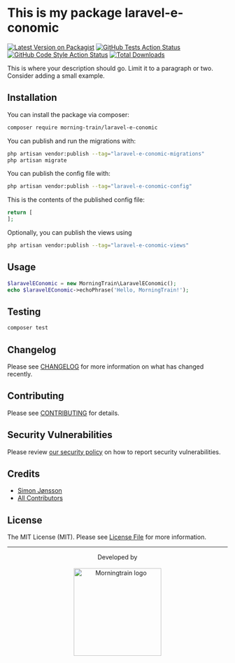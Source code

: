 # This is my package laravel-e-conomic

[![Latest Version on Packagist](https://img.shields.io/packagist/v/morning-train/laravel-e-conomic.svg?style=flat-square)](https://packagist.org/packages/morning-train/laravel-e-conomic)
[![GitHub Tests Action Status](https://img.shields.io/github/actions/workflow/status/morning-train/laravel-e-conomic/run-tests.yml?branch=main&label=tests&style=flat-square)](https://github.com/morning-train/laravel-e-conomic/actions?query=workflow%3Arun-tests+branch%3Amain)
[![GitHub Code Style Action Status](https://img.shields.io/github/actions/workflow/status/morning-train/laravel-e-conomic/fix-php-code-style-issues.yml?branch=main&label=code%20style&style=flat-square)](https://github.com/morning-train/laravel-e-conomic/actions?query=workflow%3A"Fix+PHP+code+style+issues"+branch%3Amain)
[![Total Downloads](https://img.shields.io/packagist/dt/morning-train/laravel-e-conomic.svg?style=flat-square)](https://packagist.org/packages/morning-train/laravel-e-conomic)

This is where your description should go. Limit it to a paragraph or two. Consider adding a small example.

## Installation

You can install the package via composer:

```bash
composer require morning-train/laravel-e-conomic
```

You can publish and run the migrations with:

```bash
php artisan vendor:publish --tag="laravel-e-conomic-migrations"
php artisan migrate
```

You can publish the config file with:

```bash
php artisan vendor:publish --tag="laravel-e-conomic-config"
```

This is the contents of the published config file:

```php
return [
];
```

Optionally, you can publish the views using

```bash
php artisan vendor:publish --tag="laravel-e-conomic-views"
```

## Usage

```php
$laravelEConomic = new MorningTrain\LaravelEConomic();
echo $laravelEConomic->echoPhrase('Hello, MorningTrain!');
```

## Testing

```bash
composer test
```

## Changelog

Please see [CHANGELOG](CHANGELOG.md) for more information on what has changed recently.

## Contributing

Please see [CONTRIBUTING](CONTRIBUTING.md) for details.

## Security Vulnerabilities

Please review [our security policy](../../security/policy) on how to report security vulnerabilities.

## Credits

- [Simon Jønsson](https://github.com/Morning-Train)
- [All Contributors](../../contributors)

## License

The MIT License (MIT). Please see [License File](LICENSE.md) for more information.

---

<div align="center">
Developed by <br>
</div>
<br>
<div align="center">
<a href="https://morningtrain.dk" target="_blank">
<img src="https://morningtrain.dk/wp-content/themes/mtt-wordpress-theme/assets/img/logo-only-text.svg" width="200" alt="Morningtrain logo">
</a>
</div>
